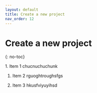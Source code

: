 ```yaml
---
layout: default
title: Create a new project
nav_order: 12
---
```

# Create a new project
{: no-toc}

<div class="code-example" markdown="1">
1. Item 1
chucnuchuchunk

1. Item 2
rguoghtroughsfgs

1. Item 3
hkusfviyuyihsd
</div>
